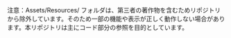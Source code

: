 注意：Assets/Resources/ フォルダは、第三者の著作物を含むためリポジトリから除外しています。そのため一部の機能や表示が正しく動作しない場合があります。本リポジトリは主にコード部分の参照を目的としています。
